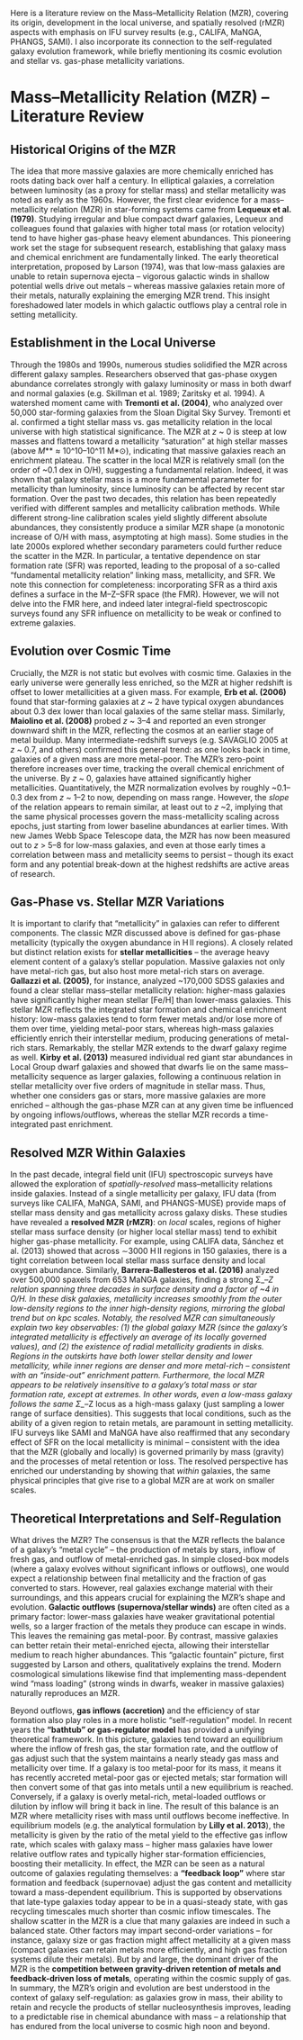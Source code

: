 Here is  a literature review on the Mass–Metallicity Relation (MZR), covering its origin, development in the local universe, and spatially resolved (rMZR) aspects with emphasis on IFU survey results (e.g., CALIFA, MaNGA, PHANGS, SAMI). I also incorporate its connection to the self-regulated galaxy evolution framework, while briefly mentioning its cosmic evolution and stellar vs. gas-phase metallicity variations.

# Mass–Metallicity Relation (MZR) – Literature Review

## Historical Origins of the MZR

The idea that more massive galaxies are more chemically enriched has roots dating back over half a century. In elliptical galaxies, a correlation between luminosity (as a proxy for stellar mass) and stellar metallicity was noted as early as the 1960s. However, the first clear evidence for a mass–metallicity relation (MZR) in star-forming systems came from **Lequeux et al. (1979)**. Studying irregular and blue compact dwarf galaxies, Lequeux and colleagues found that galaxies with higher total mass (or rotation velocity) tend to have higher gas-phase heavy element abundances. This pioneering work set the stage for subsequent research, establishing that galaxy mass and chemical enrichment are fundamentally linked. The early theoretical interpretation, proposed by Larson (1974), was that low-mass galaxies are unable to retain supernova ejecta – vigorous galactic winds in shallow potential wells drive out metals – whereas massive galaxies retain more of their metals, naturally explaining the emerging MZR trend. This insight foreshadowed later models in which galactic outflows play a central role in setting metallicity.

## Establishment in the Local Universe

Through the 1980s and 1990s, numerous studies solidified the MZR across different galaxy samples. Researchers observed that gas-phase oxygen abundance correlates strongly with galaxy luminosity or mass in both dwarf and normal galaxies (e.g. Skillman et al. 1989; Zaritsky et al. 1994). A watershed moment came with **Tremonti et al. (2004)**, who analyzed over 50,000 star-forming galaxies from the Sloan Digital Sky Survey. Tremonti et al. confirmed a tight stellar mass vs. gas metallicity relation in the local universe with high statistical significance. The MZR at *z* ~ 0 is steep at low masses and flattens toward a metallicity “saturation” at high stellar masses (above *M*** ≈ 10^10–10^11 M*⊙), indicating that massive galaxies reach an enrichment plateau. The scatter in the local MZR is relatively small (on the order of ~0.1 dex in O/H), suggesting a fundamental relation. Indeed, it was shown that galaxy stellar mass is a more fundamental parameter for metallicity than luminosity, since luminosity can be affected by recent star formation. Over the past two decades, this relation has been repeatedly verified with different samples and metallicity calibration methods. While different strong-line calibration scales yield slightly different absolute abundances, they consistently produce a similar MZR shape (a monotonic increase of O/H with mass, asymptoting at high mass). Some studies in the late 2000s explored whether secondary parameters could further reduce the scatter in the MZR. In particular, a tentative dependence on star formation rate (SFR) was reported, leading to the proposal of a so-called “fundamental metallicity relation” linking mass, metallicity, and SFR. We note this connection for completeness: incorporating SFR as a third axis defines a surface in the M–Z–SFR space (the FMR). However, we will not delve into the FMR here, and indeed later integral-field spectroscopic surveys found any SFR influence on metallicity to be weak or confined to extreme galaxies.

## Evolution over Cosmic Time

Crucially, the MZR is not static but evolves with cosmic time. Galaxies in the early universe were generally less enriched, so the MZR at higher redshift is offset to lower metallicities at a given mass. For example, **Erb et al. (2006)** found that star-forming galaxies at *z* ~ 2 have typical oxygen abundances about 0.3 dex lower than local galaxies of the same stellar mass. Similarly, **Maiolino et al. (2008)** probed *z* ~ 3–4 and reported an even stronger downward shift in the MZR, reflecting the cosmos at an earlier stage of metal buildup. Many intermediate-redshift surveys (e.g. SAVAGLIO 2005 at *z* ~ 0.7, and others) confirmed this general trend: as one looks back in time, galaxies of a given mass are more metal-poor. The MZR’s zero-point therefore increases over time, tracking the overall chemical enrichment of the universe. By *z* ~ 0, galaxies have attained significantly higher metallicities. Quantitatively, the MZR normalization evolves by roughly ~0.1–0.3 dex from *z* ~ 1–2 to now, depending on mass range. However, the *slope* of the relation appears to remain similar, at least out to *z* ~2, implying that the same physical processes govern the mass-metallicity scaling across epochs, just starting from lower baseline abundances at earlier times. With new James Webb Space Telescope data, the MZR has now been measured out to *z* > 5–8 for low-mass galaxies, and even at those early times a correlation between mass and metallicity seems to persist – though its exact form and any potential break-down at the highest redshifts are active areas of research.

## Gas-Phase vs. Stellar MZR Variations

It is important to clarify that “metallicity” in galaxies can refer to different components. The classic MZR discussed above is defined for gas-phase metallicity (typically the oxygen abundance in H II regions). A closely related but distinct relation exists for **stellar metallicities** – the average heavy element content of a galaxy’s stellar population. Massive galaxies not only have metal-rich gas, but also host more metal-rich stars on average. **Gallazzi et al. (2005)**, for instance, analyzed ~170,000 SDSS galaxies and found a clear stellar mass–stellar metallicity relation: higher-mass galaxies have significantly higher mean stellar [Fe/H] than lower-mass galaxies. This stellar MZR reflects the integrated star formation and chemical enrichment history: low-mass galaxies tend to form fewer metals and/or lose more of them over time, yielding metal-poor stars, whereas high-mass galaxies efficiently enrich their interstellar medium, producing generations of metal-rich stars. Remarkably, the stellar MZR extends to the dwarf galaxy regime as well. **Kirby et al. (2013)** measured individual red giant star abundances in Local Group dwarf galaxies and showed that dwarfs lie on the same mass–metallicity sequence as larger galaxies, following a continuous relation in stellar metallicity over five orders of magnitude in stellar mass. Thus, whether one considers gas or stars, more massive galaxies are more enriched – although the gas-phase MZR can at any given time be influenced by ongoing inflows/outflows, whereas the stellar MZR records a time-integrated past enrichment.

## Resolved MZR Within Galaxies

In the past decade, integral field unit (IFU) spectroscopic surveys have allowed the exploration of *spatially-resolved* mass–metallicity relations inside galaxies. Instead of a single metallicity per galaxy, IFU data (from surveys like CALIFA, MaNGA, SAMI, and PHANGS-MUSE) provide maps of stellar mass density and gas metallicity across galaxy disks. These studies have revealed a **resolved MZR (rMZR)**: on *local* scales, regions of higher stellar mass surface density (or higher local stellar mass) tend to exhibit higher gas-phase metallicity. For example, using CALIFA data, Sánchez et al. (2013) showed that across ∼3000 H II regions in 150 galaxies, there is a tight correlation between local stellar mass surface density and local oxygen abundance. Similarly, **Barrera-Ballesteros et al. (2016)** analyzed over 500,000 spaxels from 653 MaNGA galaxies, finding a strong Σ_*–Z relation spanning three decades in surface density and a factor of ~4 in O/H. In these disk galaxies, metallicity increases smoothly from the outer low-density regions to the inner high-density regions, mirroring the global trend but on kpc scales. Notably, the resolved MZR can simultaneously explain two key observables: (1) the global galaxy MZR (since the galaxy’s integrated metallicity is effectively an average of its locally governed values), and (2) the existence of radial metallicity gradients in disks. Regions in the outskirts have both lower stellar density and lower metallicity, while inner regions are denser and more metal-rich – consistent with an “inside-out” enrichment pattern. Furthermore, the local MZR appears to be relatively insensitive to a galaxy’s total mass or star formation rate, except at extremes. In other words, even a low-mass galaxy follows the same Σ_*–Z locus as a high-mass galaxy (just sampling a lower range of surface densities). This suggests that local conditions, such as the ability of a given region to retain metals, are paramount in setting metallicity. IFU surveys like SAMI and MaNGA have also reaffirmed that any secondary effect of SFR on the local metallicity is minimal – consistent with the idea that the MZR (globally and locally) is governed primarily by mass (gravity) and the processes of metal retention or loss. The resolved perspective has enriched our understanding by showing that *within* galaxies, the same physical principles that give rise to a global MZR are at work on smaller scales.

## Theoretical Interpretations and Self-Regulation

What drives the MZR? The consensus is that the MZR reflects the balance of a galaxy’s “metal cycle” – the production of metals by stars, inflow of fresh gas, and outflow of metal-enriched gas. In simple closed-box models (where a galaxy evolves without significant inflows or outflows), one would expect a relationship between final metallicity and the fraction of gas converted to stars. However, real galaxies exchange material with their surroundings, and this appears crucial for explaining the MZR’s shape and evolution. **Galactic outflows (supernova/stellar winds)** are often cited as a primary factor: lower-mass galaxies have weaker gravitational potential wells, so a larger fraction of the metals they produce can escape in winds. This leaves the remaining gas metal-poor. By contrast, massive galaxies can better retain their metal-enriched ejecta, allowing their interstellar medium to reach higher abundances. This “galactic fountain” picture, first suggested by Larson and others, qualitatively explains the trend. Modern cosmological simulations likewise find that implementing mass-dependent wind “mass loading” (strong winds in dwarfs, weaker in massive galaxies) naturally reproduces an MZR.

Beyond outflows, **gas inflows (accretion)** and the efficiency of star formation also play roles in a more holistic “self-regulation” model. In recent years the **“bathtub” or gas-regulator model** has provided a unifying theoretical framework. In this picture, galaxies tend toward an equilibrium where the inflow of fresh gas, the star formation rate, and the outflow of gas adjust such that the system maintains a nearly steady gas mass and metallicity over time. If a galaxy is too metal-poor for its mass, it means it has recently accreted metal-poor gas or ejected metals; star formation will then convert some of that gas into metals until a new equilibrium is reached. Conversely, if a galaxy is overly metal-rich, metal-loaded outflows or dilution by inflow will bring it back in line. The result of this balance is an MZR where metallicity rises with mass until outflows become ineffective. In equilibrium models (e.g. the analytical formulation by **Lilly et al. 2013**), the metallicity is given by the ratio of the metal yield to the effective gas inflow rate, which scales with galaxy mass – higher mass galaxies have lower relative outflow rates and typically higher star-formation efficiencies, boosting their metallicity. In effect, the MZR can be seen as a natural outcome of galaxies regulating themselves: a **“feedback loop”** where star formation and feedback (supernovae) adjust the gas content and metallicity toward a mass-dependent equilibrium. This is supported by observations that late-type galaxies today appear to be in a quasi-steady state, with gas recycling timescales much shorter than cosmic inflow timescales. The shallow scatter in the MZR is a clue that many galaxies are indeed in such a balanced state. Other factors may impart second-order variations – for instance, galaxy size or gas fraction might affect metallicity at a given mass (compact galaxies can retain metals more efficiently, and high gas fraction systems dilute their metals). But by and large, the dominant driver of the MZR is the **competition between gravity-driven retention of metals and feedback-driven loss of metals**, operating within the cosmic supply of gas. In summary, the MZR’s origin and evolution are best understood in the context of galaxy self-regulation: as galaxies grow in mass, their ability to retain and recycle the products of stellar nucleosynthesis improves, leading to a predictable rise in chemical abundance with mass – a relationship that has endured from the local universe to cosmic high noon and beyond.